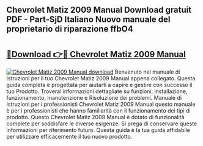 ## Chevrolet Matiz 2009 Manual Download gratuit PDF - Part-SjD Italiano Nuovo manuale del proprietario di riparazione ffbO4

# <h2><a href="http://df9shql.blite.top/?on=Chevrolet+Matiz+2009+Manual">🔗Download 👉🔴 Chevrolet Matiz 2009 Manual</a></h2>

[![Chevrolet Matiz 2009 Manual download](https://i.imgur.com/lujVjoI.png)](http://df9shql.blite.top/?on=Chevrolet+Matiz+2009+Manual)
Benvenuto nel manuale di Istruzioni per il tuo Chevrolet Matiz 2009 Manual appena collegato. Questa guida completa è progettata per aiutarti a capire e gestire con successo il tuo Prodotto. Troverai informazioni dettagliate su funzioni, installazione, funzionamento, manutenzione e Risoluzione dei problemi. Manuale di Istruzioni per i professionisti Chevrolet Matiz 2009 Manual questo manuale è per i professionisti che hanno familiarità con il funzionamento dei tipi di prodotto. Questo Chevrolet Matiz 2009 Manual è dotato di funzionalità complete per soddisfare le diverse esigenze. Si prega di conservare queste informazioni per riferimento futuro. Questa guida è la tua guida affidabile per utilizzare efficacemente il tuo nuovo prodotto.
